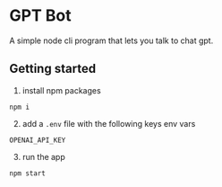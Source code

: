 # GPT Bot

A simple node cli program that lets you talk to chat gpt.

## Getting started

1. install npm packages

```
npm i
```

2. add a `.env` file with the following keys env vars

```
OPENAI_API_KEY
```

3. run the app

```
npm start
```